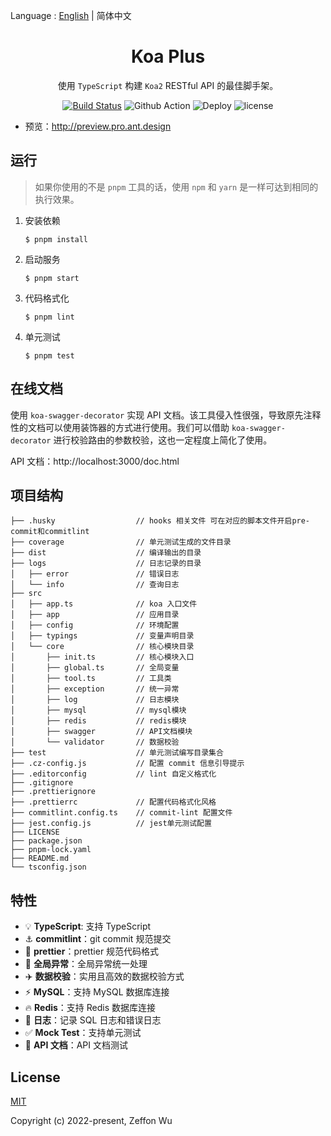 Language : [English](./README.md) | 简体中文

<h1 align="center">Koa Plus</h1>

<div align="center">

使用 `TypeScript` 构建 `Koa2` RESTful API 的最佳脚手架。

[![Build Status](https://dev.azure.com/ant-design/ant-design-pro/_apis/build/status/ant-design.ant-design-pro?branchName=master)](https://dev.azure.com/ant-design/ant-design-pro/_build/latest?definitionId=1?branchName=master) ![Github Action](https://github.com/ant-design/ant-design-pro/workflows/Node%20CI/badge.svg) ![Deploy](https://github.com/ant-design/ant-design-pro/workflows/Deploy%20CI/badge.svg) ![license](https://img.shields.io/npm/l/express.svg)

</div>

- 预览：http://preview.pro.ant.design

## 运行

> 如果你使用的不是 `pnpm` 工具的话，使用 `npm` 和 `yarn` 是一样可达到相同的执行效果。

1. 安装依赖

   ```
   $ pnpm install
   ```

2. 启动服务

   ```
   $ pnpm start
   ```

3. 代码格式化

   ```
   $ pnpm lint
   ```

4. 单元测试
   ```
   $ pnpm test
   ```

## 在线文档

使用 `koa-swagger-decorator` 实现 API 文档。该工具侵入性很强，导致原先注释性的文档可以使用装饰器的方式进行使用。我们可以借助 `koa-swagger-decorator` 进行校验路由的参数校验，这也一定程度上简化了使用。

API 文档：http://localhost:3000/doc.html

## 项目结构

```
├── .husky                  // hooks 相关文件 可在对应的脚本文件开启pre-commit和commitlint
├── coverage                // 单元测试生成的文件目录
├── dist                    // 编译输出的目录
├── logs                    // 日志记录的目录
│   ├── error               // 错误日志
│   └── info                // 查询日志
├── src
│   ├── app.ts              // koa 入口文件
│   ├── app                 // 应用目录
│   ├── config              // 环境配置
│   ├── typings             // 变量声明目录
│   └── core                // 核心模块目录
│       ├── init.ts         // 核心模块入口
│       ├── global.ts       // 全局变量
│       ├── tool.ts         // 工具类
│       ├── exception       // 统一异常
│       ├── log             // 日志模块
│       ├── mysql           // mysql模块
│       ├── redis           // redis模块
│       ├── swagger         // API文档模块
│       └── validator       // 数据校验
├── test                    // 单元测试编写目录集合
├── .cz-config.js           // 配置 commit 信息引导提示
├── .editorconfig           // lint 自定义格式化
├── .gitignore
├── .prettierignore
├── .prettierrc             // 配置代码格式化风格
├── commitlint.config.ts    // commit-lint 配置文件
├── jest.config.js          // jest单元测试配置
├── LICENSE
├── package.json
├── pnpm-lock.yaml
├── README.md
└── tsconfig.json
```

## 特性

- :bulb: **TypeScript**: 支持 TypeScript
- :anchor: **commitlint**：git commit 规范提交
- :art: **prettier**：prettier 规范代码格式
- :rocket: **全局异常**：全局异常统一处理
- :airplane: **数据校验**：实用且高效的数据校验方式
- :zap: **MySQL**：支持 MySQL 数据库连接
- :fire: **Redis**：支持 Redis 数据库连接
- :book: **日志**：记录 SQL 日志和错误日志
- :white_check_mark: **Mock Test**：支持单元测试
- :memo: **API 文档**：API 文档测试

## License

[MIT](https://opensource.org/licenses/MIT)

Copyright (c) 2022-present, Zeffon Wu
